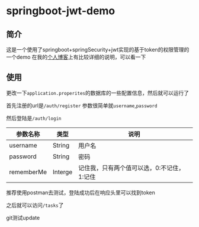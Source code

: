 # springboot-jwt-demo

## 简介
这是一个使用了springboot+springSecurity+jwt实现的基于token的权限管理的一个demo
在我的[个人博客](https://echisan.cn/article/16)上有比较详细的说明，可以看一下

## 使用
更改一下`application.properites`的数据库的一些配置信息，然后就可以运行了

首先注册的url是`/auth/register`
参数很简单就`username`,`password`

然后登陆是`/auth/login`

参数名称 | 类型 | 说明
------- | ---- | ----
username | String | 用户名
password | String | 密码
rememberMe | Interge | 记住我，只有两个值可以选，0:不记住，1:记住

推荐使用postman去测试，登陆成功后在响应头里可以找到token

之后就可以访问`/tasks`了

git测试update
